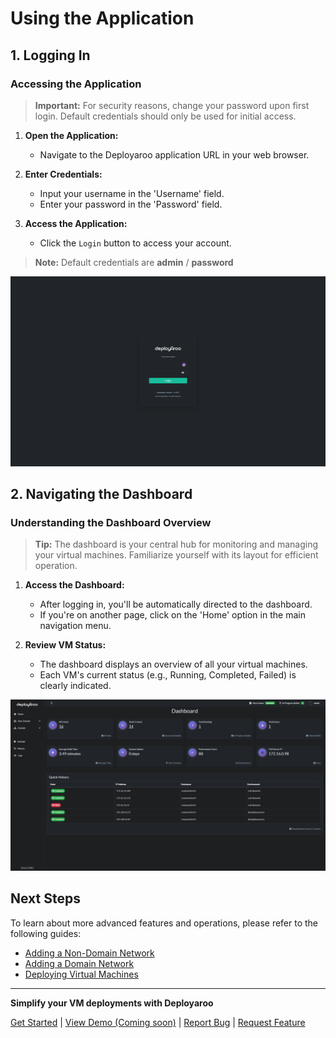 # Using the Application

## 1. Logging In

### Accessing the Application

> **Important:** For security reasons, change your password upon first login. Default credentials should only be used for initial access.

1. **Open the Application:**
    * Navigate to the Deployaroo application URL in your web browser.

2. **Enter Credentials:**
    * Input your username in the 'Username' field.
    * Enter your password in the 'Password' field.

3. **Access the Application:**
    * Click the `Login` button to access your account.

> **Note:** Default credentials are **admin** / **password**

![Login Screen](../assets/screenshots/login.png)

## 2. Navigating the Dashboard

### Understanding the Dashboard Overview

> **Tip:** The dashboard is your central hub for monitoring and managing your virtual machines. Familiarize yourself with its layout for efficient operation.

1. **Access the Dashboard:**
    * After logging in, you'll be automatically directed to the dashboard.
    * If you're on another page, click on the 'Home' option in the main navigation menu.

2. **Review VM Status:**
    * The dashboard displays an overview of all your virtual machines.
    * Each VM's current status (e.g., Running, Completed, Failed) is clearly indicated.

![Dashboard Overview](../assets/screenshots/dashboard.png)

## Next Steps

To learn about more advanced features and operations, please refer to the following guides:

* [Adding a Non-Domain Network](../../admin-guide/non-domain-network)
* [Adding a Domain Network](../../admin-guide/domain-network)
* [Deploying Virtual Machines](../../admin-guide/deploying-vms)

---

**Simplify your VM deployments with Deployaroo**

[Get Started](getting-started/overview.md) | [View Demo (Coming soon)](#) | [Report Bug](https://github.com/blink-zero/deployaroo/issues) | [Request Feature](https://github.com/blink-zero/deployaroo/issues)
